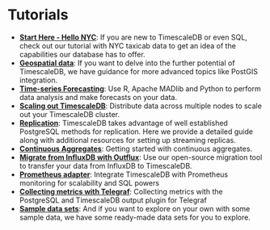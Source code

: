 # Tutorials

- **[Start Here - Hello NYC][Hello NYC]**: If you are new to TimescaleDB
or even SQL, check
out our tutorial with NYC taxicab data to get an idea of the capabilities our
database has to offer.
- **[Geospatial data][postGIS]**: If you want to delve into the further potential of
TimescaleDB, we have guidance for more advanced topics
like PostGIS integration.
- **[Time-series Forecasting][Forecasting]**: Use R, Apache MADlib and Python to perform
data analysis and make forecasts on your data.
- **[Scaling out TimescaleDB][Clustering]**: Distribute data across multiple nodes to
scale out your TimescaleDB cluster.
- **[Replication][]**: TimescaleDB takes advantage of well established PostgreSQL methods for replication.  Here we provide a detailed guide along with additional resources for setting up streaming replicas.
- **[Continuous Aggregates][]**: Getting started with continuous aggregates.
- **[Migrate from InfluxDB with Outflux][Outflux]**: Use our open-source migration tool to transfer your data from InfluxDB to TimescaleDB.
- **[Prometheus adapter][]**: Integrate TimescaleDB with Prometheus monitoring for scalability and SQL powers
- **[Collecting metrics with Telegraf][Telegraf Output Plugin]**: Collecting metrics with the PostgreSQL and TimescaleDB output plugin for Telegraf
- **[Sample data sets][Data Sets]**: And if you want to explore on your own
with some sample data, we have some ready-made data sets for you to explore.

[Hello NYC]: /tutorials/tutorial-hello-nyc
[PostGIS]: /tutorials/tutorial-hello-nyc#tutorial-postgis
[Replication]: /tutorials/replication
[Clustering]: /tutorials/clustering
[Continuous Aggregates]: /tutorials/continuous-aggs-tutorial
[Outflux]: /tutorials/outflux
[Prometheus adapter]: /tutorials/prometheus-adapter
[Data Sets]: /tutorials/other-sample-datasets
[Forecasting]: /tutorials/tutorial-forecasting
[Telegraf Output Plugin]: /tutorials/telegraf-output-plugin
